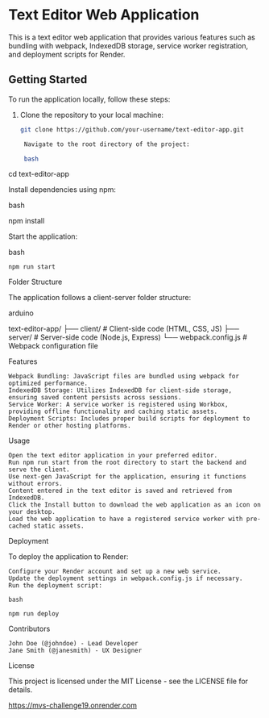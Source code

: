 # Text Editor Web Application

This is a text editor web application that provides various features such as bundling with webpack, IndexedDB storage, service worker registration, and deployment scripts for Render.

## Getting Started

To run the application locally, follow these steps:

1. Clone the repository to your local machine:

   ```bash
   git clone https://github.com/your-username/text-editor-app.git

    Navigate to the root directory of the project:

    bash
   ```

cd text-editor-app

Install dependencies using npm:

bash

npm install

Start the application:

bash

    npm run start

Folder Structure

The application follows a client-server folder structure:

arduino

text-editor-app/
├── client/ # Client-side code (HTML, CSS, JS)
├── server/ # Server-side code (Node.js, Express)
└── webpack.config.js # Webpack configuration file

Features

    Webpack Bundling: JavaScript files are bundled using webpack for optimized performance.
    IndexedDB Storage: Utilizes IndexedDB for client-side storage, ensuring saved content persists across sessions.
    Service Worker: A service worker is registered using Workbox, providing offline functionality and caching static assets.
    Deployment Scripts: Includes proper build scripts for deployment to Render or other hosting platforms.

Usage

    Open the text editor application in your preferred editor.
    Run npm run start from the root directory to start the backend and serve the client.
    Use next-gen JavaScript for the application, ensuring it functions without errors.
    Content entered in the text editor is saved and retrieved from IndexedDB.
    Click the Install button to download the web application as an icon on your desktop.
    Load the web application to have a registered service worker with pre-cached static assets.

Deployment

To deploy the application to Render:

    Configure your Render account and set up a new web service.
    Update the deployment settings in webpack.config.js if necessary.
    Run the deployment script:

    bash

    npm run deploy

Contributors

    John Doe (@johndoe) - Lead Developer
    Jane Smith (@janesmith) - UX Designer

License

This project is licensed under the MIT License - see the LICENSE file for details.

https://mvs-challenge19.onrender.com